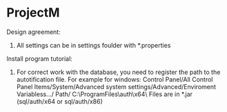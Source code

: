 # ProjectM

Design agreement:
1. All settings can be in settings foulder with *.properties


Install program tutorial:
1. For correct work with the database, you need to register the path to the autotification file. 
For example for windows: Control Panel/All Control Panel Items/System/Advanced system settings/Advanced/Enviroment Variabless.../  Path/  C:\ProgramFiles\auth\x64\ 
Files are in *.jar (sql/auth/x64 or sql/auth/x86)
